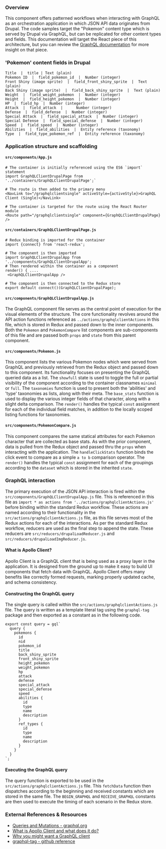 ### Overview

This component offers patterned workflows when interacting with GraphQL as an orchestration application in which JSON API data originates from Drupal. The code samples target the "Pokemon" content type which is served by Drupal via GraphQL, but can be replicated for other content types and fields. This documentation will target the React piece of this architecture, but you can review the [GraphQL documentation](./graphql.md) for more insight on that piece.

### 'Pokemon' content fields in Drupal

```
Title  |  title | Text (plain)
Pokemon ID  |  field_pokemon_id  |  Number (integer)
Front Shiny (image sprite)  |  field_front_shiny_sprite  |  Text (plain)
Back Shiny (image sprite)  |  field_back_shiny_sprite  |  Text (plain)
Weight  |  field_weight_pokemon  |  Number (integer)
Height  |  field_height_pokemon  |  Number (integer)
HP  |  field_hp  |  Number (integer)
Attack  |  field_attack  |  	Number (integer)
Defense  |  field_defense  |  Number (integer)
Special Attack  |  field_special_attack  |  Number (integer)
Special Defense  |  field_special_defense  |  Number (integer)
Speed  |  field_speed  |  Number (integer)
Abilities  |  field_abilities  |  Entity reference (taxonomy)
Type  |  field_type_pokemon_ref  |  Entity reference (taxonomy)
```
	

### Application structure and scaffolding

#### `src/components/App.js`

```
# The container is initially referenced using the ES6 `import` statement
import GraphQLClientDrupalPage from '../containers/GraphQLClientDrupalPage';`
```

```
# The route is then added to the primary menu
<NavLink to="/graphqlclientsingle" activeStyle={activeStyle}>GraphQL Client (Single)</NavLink>
```

```
# The container is targeted for the route using the React Router module
<Route path="/graphqlclientsingle" component={GraphQLClientDrupalPage} />
```

#### `src/containers/GraphQLClientDrupalPage.js`

```
# Redux binding is imported for the container
import {connect} from 'react-redux';
```

```
# The component is then imported 
import GraphQLClientDrupalApp from '../components/GraphQLClientDrupalApp';
# Then rendered within the container as a component 
render() { ....
 <GraphQLClientDrupalApp /> 
```

```
# The component is then connected to the Redux store
export default connect()(GraphQLClientDrupalPage); 
```

#### `src/components/GraphQLClientDrupalApp.js`

The GraphQL component file serves as the central point of execution for the visual elements of the structure. The core functionality revolves around the API action functions referenced as `../actions/graphqlclientActions` in this file, which is stored in Redux and passed down to the inner components. Both the `Pokemon` and `PokemonCompare` list components are sub-components of this file and are passed both `props` and `state` from this parent component.

#### `src/components/Pokemon.js`

This component lists the various Pokemon nodes which were served from GraphQL and previously retrieved from the Redux object and passed down to this component. Its functionality focuses on presenting the GraphQL queried data as a list. The `showfull` state is used to toggle the full or partial visibility of the component according to the container classnames `minimal` or `full`. The `taxonomies` function is used to present both the 'abilities' and 'type' taxonomies as lists, along with their meta. The `base_stats` function is used to display the various integer fields of that character, along with a slight delta comparison. The `render()` handles the typical `const` assignment for each of the individual field matches, in addition to the locally scoped listing functions for taxonomies.

#### `src/components/PokemonCompare.js`

This component compares the same statical attributes for each Pokemon character that are collected as base stats. As with the prior component, data is pulled from the Redux object and passed thru the `props` when interacting with the application. The `handleClickStats` function binds the click event to compare as a simple `a to b` comparison operator. The `render()` handles the typical `const` assignment for each of the groupings according to the `dataset` which is stored in the inherited `state`.

### GraphQL interaction

The primary execution of the JSON API interaction is fired within the `src/components/GraphQLClientDrupalApp.js` file. This is referenced in this file as `import * as actions from '../actions/graphqlclientActions.js'` before binding within the standard Redux workflow. These actions are named according to their functionality in the `src/actions/graphqlclientActions.js` file, as this file serves most of the Redux actions for each of the interactions. As per the standard Redux workflow, reducers are used as the final step to append the state. These reducers are `src/reducers/drupalLoadReducer.js` and `src/reducers/drupalLoadImgReducer.js`.

#### What is Apollo Client?

Apollo Client is a GraphQL client that is being used as a proxy layer in the application. It is designed from the ground up to make it easy to build UI components that fetch data with GraphQL. Apollo Client offers many benefits like correctly formed requests, marking properly updated cache, and schema consistency.

#### Constructing the GraphQL query

The single query is called within the `src/actions/graphqlclientActions.js` file. The query is written as a template literal tag using the `graphql-tag` package and then exported as a constant as in the following code.

```
export const query = gql`
  query {
    pokemons {
      id
      nid
      pokemon_id
      title
      back_shiny_sprite
      front_shiny_sprite
      height_pokemon
      weight_pokemon
      hp
      attack
      defense
      special_attack
      special_defense
      speed
      abilities {
        id
        type
        name
        description
      }
      ref_types {
        id
        type
        name
        description
      }
    }
  }
`;
```

#### Executing the GraphQL query

The query function is exported to be used in the `src/actions/graphqlclientActions.js` file. This `fetchData` function then dispatches according to the beginning and received constants which are stored in the same file. The `BEGIN_GRAPHQL` and `RECEIVE_GRAPHQL` constants are then used to execute the timing of each scenario in the Redux store.


### External References & Resources 

- [Queries and Mutations - graphql.org](http://graphql.org/learn/queries/)
- [What is Apollo Client and what does it do?](https://www.apollographql.com/docs/react)
- [Why you might want a GraphQL client](https://dev-blog.apollodata.com/why-you-might-want-a-graphql-client-e864050f789c)
- [graphql-tag - github reference](https://github.com/apollographql/graphql-tag)
